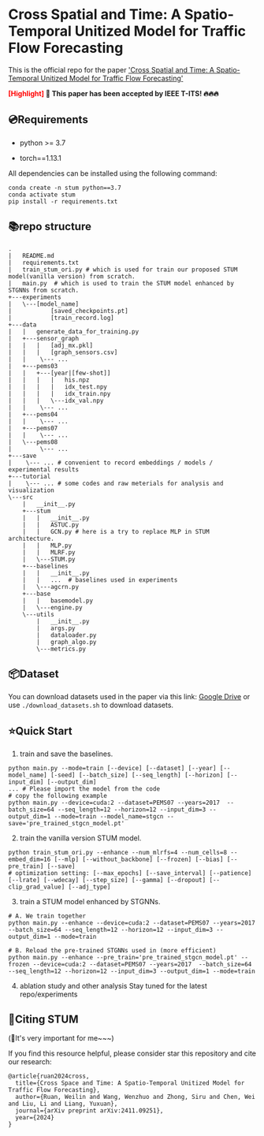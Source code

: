 # Cross Spatial and Time: A Spatio-Temporal Unitized Model for Traffic Flow Forecasting
This is the official repo for the paper ['Cross Spatial and Time: A Spatio-Temporal Unitized Model for Traffic Flow Forecasting'](https://arxiv.org/abs/2411.09251)

**<font color='red'>[Highlight]</font> 🎉 This paper has been accepted by IEEE T-ITS! 🔥🔥🔥**

## 💿Requirements

- python >= 3.7

- torch==1.13.1

All dependencies can be installed using the following command:

```
conda create -n stum python==3.7
conda activate stum
pip install -r requirements.txt
```

## 📚repo structure
```
.
|   README.md
|   requirements.txt
|   train_stum_ori.py # which is used for train our proposed STUM model(vanilla version) from scratch.
|   main.py  # which is used to train the STUM model enhanced by STGNNs from scratch.
+---experiments
|   \---[model_name]
|           [saved_checkpoints.pt]
|           [train_record.log]
+---data
|   |   generate_data_for_training.py
|   +---sensor_graph
|   |   |   [adj_mx.pkl]
|   |   |   [graph_sensors.csv]
|   |    \--- ...
|   +---pems03
|   |   +---[year|[few-shot]]
|   |   |   |   his.npz
|   |   |   |   idx_test.npy
|   |   |   |   idx_train.npy
|   |   |   \---idx_val.npy
|   |    \--- ...
|   +---pems04
|   |    \--- ...
|   +---pems07
|   |    \--- ...
|   \---pems08
|        \--- ...
+---save
|    \--- ... # convenient to record embeddings / models / experimental results
+---tutorial
|    \--- ... # some codes and raw meterials for analysis and visualization
\---src
    |   __init__.py 
    +---stum
    |   |   __init__.py
    |   |   ASTUC.py
    |   |   GCN.py # here is a try to replace MLP in STUM architecture.
    |   |   MLP.py
    |   |   MLRF.py
    |   \---STUM.py
    +---baselines
    |   |   __init__.py
    |   |   ...  # baselines used in experiments
    |   \---agcrn.py 
    +---base
    |   |   basemodel.py
    |   \---engine.py
    \---utils
        |   __init__.py
        |   args.py
        |   dataloader.py
        |   graph_algo.py
        \---metrics.py
```

## 📦Dataset

You can download datasets used in the paper via this link: [Google Drive](https://drive.google.com/drive/folders/1vtfAlMufZJxzoLsdJXFasE39pfc1Xcqn?usp=sharing)
or use `./download_datasets.sh` to download datasets.

## ⭐Quick Start
1. train and save the baselines.
```
python main.py --mode=train [--device] [--dataset] [--year] [--model_name] [-seed] [--batch_size] [--seq_length] [--horizon] [--input_dim] [--output_dim]
... # Please import the model from the code
# copy the following example
python main.py --device=cuda:2 --dataset=PEMS07 --years=2017  --batch_size=64 --seq_length=12 --horizon=12 --input_dim=3 --output_dim=1 --mode=train --model_name=stgcn --save='pre_trained_stgcn_model.pt'
```

2. train the vanilla version STUM model.
```
python train_stum_ori.py --enhance --num_mlrfs=4 --num_cells=8 --embed_dim=16 [--mlp] [--without_backbone] [--frozen] [--bias] [--pre_train] [--save]
# optimization setting: [--max_epochs] [--save_interval] [--patience] [--lrate] [--wdecay] [--step_size] [--gamma] [--dropout] [--clip_grad_value] [--adj_type]
```

3. train a STUM model enhanced by STGNNs. 
```
# A. We train together
python main.py --enhance --device=cuda:2 --dataset=PEMS07 --years=2017  --batch_size=64 --seq_length=12 --horizon=12 --input_dim=3 --output_dim=1 --mode=train

# B. Reload the pre-trained STGNNs used in (more efficient)
python main.py --enhance --pre_train='pre_trained_stgcn_model.pt' --frozen --device=cuda:2 --dataset=PEMS07 --years=2017  --batch_size=64 --seq_length=12 --horizon=12 --input_dim=3 --output_dim=1 --mode=train
```

4. ablation study and other analysis
Stay tuned for the latest repo/experiments

## 🔗Citing  STUM
(🌟It's very important for me~~~)

If you find this resource helpful, please consider star this repository and cite our research:
```
@article{ruan2024cross,
  title={Cross Space and Time: A Spatio-Temporal Unitized Model for Traffic Flow Forecasting},
  author={Ruan, Weilin and Wang, Wenzhuo and Zhong, Siru and Chen, Wei and Liu, Li and Liang, Yuxuan},
  journal={arXiv preprint arXiv:2411.09251},
  year={2024}
}
```
